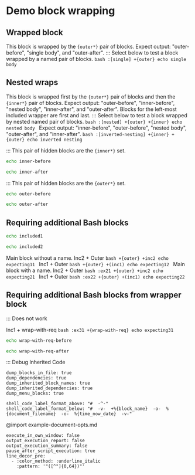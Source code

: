 # Demo block wrapping

## Wrapped block

This block is wrapped by the `{outer*}` pair of blocks.
  Expect output: "outer-before", "single body", and "outer-after".
  ::: Select below to test a block wrapped by a named pair of blocks.
    ```bash :[single] +{outer}
    echo single body
    ```

## Nested wraps

This block is wrapped first by the `{outer*}` pair of blocks and then the `{inner*}` pair of blocks.
  Expect output: "outer-before", "inner-before", "nested body", "inner-after", and "outer-after".
  Blocks for the left-most included wrapper are first and last.
  ::: Select below to test a block wrapped by nested named pair of blocks.
    ```bash :[nested] +{outer} +{inner}
    echo nested body
    ```
  Expect output: "inner-before", "outer-before", "nested body", "outer-after", and "inner-after".
    ```bash :[inverted-nesting] +{inner} +{outer}
    echo inverted nesting
    ```

::: This pair of hidden blocks are the `{inner*}` set.
```bash :{inner}
echo inner-before
```

```bash :{inner-after}
echo inner-after
```

::: This pair of hidden blocks are the `{outer*}` set.

```bash :{outer}
echo outer-before
```

```bash :{outer-after}
echo outer-after
```

## Requiring additional Bash blocks

```bash :(inc1)
echo included1
```
```bash :inc2
echo included2
```
Main block without a name.
	Inc2 + Outer
		```bash +{outer} +inc2
		echo expecting11
		```
	Inc1 + Outer
		```bash +{outer} +(inc1)
		echo expecting12
		```
Main block with a name.
	Inc2 + Outer
		```bash :ex21 +{outer} +inc2
		echo expecting21
		```
	Inc1 + Outer
		```bash :ex22 +{outer} +(inc1)
		echo expecting22
		```

## Requiring additional Bash blocks from wrapper block

::: Does not work

Inc1 + wrap-with-req
	```bash :ex31 +{wrap-with-req}
	echo expecting31
	```

```bash :{wrap-with-req} +(inc1)
echo wrap-with-req-before
```

```bash :{wrap-with-req-after}
echo wrap-with-req-after
```

::: Debug Inherited Code
```opts
dump_blocks_in_file: true
dump_dependencies: true
dump_inherited_block_names: true
dump_inherited_dependencies: true
dump_menu_blocks: true
```

```opts :add_shell_code_labels
shell_code_label_format_above: "#  -^-"
shell_code_label_format_below: "#  -v-  +%{block_name}  -o-  %{document_filename}  -o-  %{time_now_date}  -v-"
```

@import example-document-opts.md
```opts :(document_opts)
execute_in_own_window: false
output_execution_report: false
output_execution_summary: false
pause_after_script_execution: true
line_decor_pre:
  - :color_method: :underline_italic
    :pattern: '"([^"]{0,64})"'
```